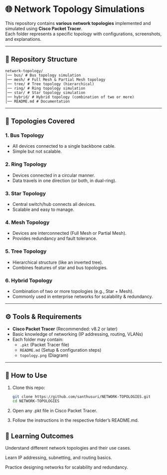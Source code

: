 # 🌐 Network Topology Simulations

This repository contains **various network topologies** implemented and simulated using **Cisco Packet Tracer**.  
Each folder represents a specific topology with configurations, screenshots, and explanations.  

---

## 📁 Repository Structure

    network-topology/
    │── bus/ # Bus topology simulation
    │── mesh/ # Full Mesh & Partial Mesh topology
    │── tree/ # Tree topology (hierarchical)
    │── ring/ # Ring topology simulation
    │── star/ # Star topology simulation
    │── hybrid/ # Hybrid topology (combination of two or more)
    │── README.md # Documentation
---

## 🔀 Topologies Covered

### 1. **Bus Topology**
- All devices connected to a single backbone cable.
- Simple but not scalable.

### 2. **Ring Topology**
- Devices connected in a circular manner.
- Data travels in one direction (or both, in dual-ring).

### 3. **Star Topology**
- Central switch/hub connects all devices.
- Scalable and easy to manage.

### 4. **Mesh Topology**
- Devices are interconnected (Full Mesh or Partial Mesh).
- Provides redundancy and fault tolerance.

### 5. **Tree Topology**
- Hierarchical structure (like an inverted tree).
- Combines features of star and bus topologies.

### 6. **Hybrid Topology**
- Combination of two or more topologies (e.g., Star + Mesh).
- Commonly used in enterprise networks for scalability & redundancy.

---

## ⚙️ Tools & Requirements
- **Cisco Packet Tracer** (Recommended: v8.2 or later)
- Basic knowledge of networking (IP addressing, routing, VLANs)
- Each folder may contain:
  - `.pkt` (Packet Tracer file)
  - `README.md` (Setup & configuration steps)
  - `topology.png` (Diagram)

---

## 🚀 How to Use
1. Clone this repo:
   ```bash
   git clone https://github.com/santhusuri/NETWORK-TOPOLOGIES.git
   cd NETWORK-TOPOLOGIES

2. Open any .pkt file in Cisco Packet Tracer.

3. Follow the instructions in the respective folder’s README.md.


## 📌 Learning Outcomes

Understand different network topologies and their use cases.

Learn IP addressing, subnetting, and routing basics.

Practice designing networks for scalability and redundancy.